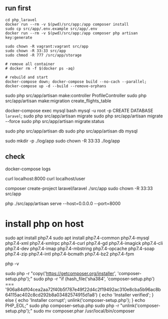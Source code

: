 ## run first
```shell
cd php_laravel
docker run --rm -v $(pwd)/src/app:/app composer install
sudo cp src/app/.env.example src/app/.env
docker run --rm -v $(pwd)/src/app:/app composer php artisan key:generate

sudo chown -R vagrant:vagrant src/app
sudo chown -R 33:33 src/app
sudo chmod -R 777 /src/app/storage

# remove all container
# docker rm -f $(docker ps -aq)

# rebuild and start
docker-compose down; docker-compose build --no-cach --parallel; docker-compose up -d --build --remove-orphans
```

sudo php src/app/artisan make:controller ProfileController
sudo php src/app/artisan make:migration create_flights_table

docker-compose exec mysql bash
mysql -u root -p
CREATE DATABASE `laravel`;
sudo php src/app/artisan migrate
sudo php src/app/artisan migrate --force
sudo php src/app/artisan migrate:status

sudo php src/app/artisan db
sudo php src/app/artisan db mysql


sudo mkdir -p ./log/app
sudo chown -R 33:33 ./log/app

## check
docker-compose logs

curl localhost:8000
curl localhost/user

composer create-project laravel/laravel ./src/app
sudo chown -R 33:33 src/app

php ./src/app/artisan serve --host=0.0.0.0 --port=8000

# install php on host
sudo apt install php7.4
sudo apt install php7.4-common php7.4-mysql php7.4-xml php7.4-xmlrpc php7.4-curl php7.4-gd php7.4-imagick php7.4-cli php7.4-dev php7.4-imap php7.4-mbstring php7.4-opcache php7.4-soap php7.4-zip php7.4-intl php7.4-bcmath php7.4-bz2 php7.4-fpm

php -v

sudo php -r "copy('https://getcomposer.org/installer', 'composer-setup.php');"
sudo php -r "if (hash_file('sha384', 'composer-setup.php') === '906a84df04cea2aa72f40b5f787e49f22d4c2f19492ac310e8cba5b96ac8b64115ac402c8cd292b8a03482574915d1a8') { echo 'Installer verified'; } else { echo 'Installer corrupt'; unlink('composer-setup.php'); } echo PHP_EOL;"
sudo php composer-setup.php
sudo php -r "unlink('composer-setup.php');"
sudo mv composer.phar /usr/local/bin/composer